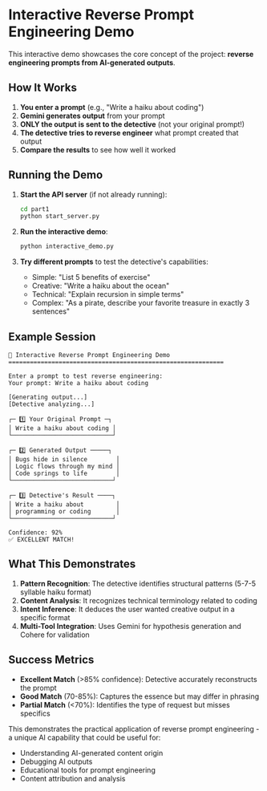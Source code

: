 # Interactive Reverse Prompt Engineering Demo

This interactive demo showcases the core concept of the project: **reverse engineering prompts from AI-generated outputs**.

## How It Works

1. **You enter a prompt** (e.g., "Write a haiku about coding")
2. **Gemini generates output** from your prompt
3. **ONLY the output is sent to the detective** (not your original prompt!)
4. **The detective tries to reverse engineer** what prompt created that output
5. **Compare the results** to see how well it worked

## Running the Demo

1. **Start the API server** (if not already running):
   ```bash
   cd part1
   python start_server.py
   ```

2. **Run the interactive demo**:
   ```bash
   python interactive_demo.py
   ```

3. **Try different prompts** to test the detective's capabilities:
   - Simple: "List 5 benefits of exercise"
   - Creative: "Write a haiku about the ocean"
   - Technical: "Explain recursion in simple terms"
   - Complex: "As a pirate, describe your favorite treasure in exactly 3 sentences"

## Example Session

```
🔮 Interactive Reverse Prompt Engineering Demo
============================================================

Enter a prompt to test reverse engineering:
Your prompt: Write a haiku about coding

[Generating output...]
[Detective analyzing...]

┌─ 1️⃣ Your Original Prompt ─┐
│ Write a haiku about coding │
└────────────────────────────┘

┌─ 2️⃣ Generated Output ─────┐
│ Bugs hide in silence        │
│ Logic flows through my mind │  
│ Code springs to life        │
└────────────────────────────┘

┌─ 3️⃣ Detective's Result ────┐
│ Write a haiku about         │
│ programming or coding       │
└────────────────────────────┘

Confidence: 92%
✅ EXCELLENT MATCH!
```

## What This Demonstrates

1. **Pattern Recognition**: The detective identifies structural patterns (5-7-5 syllable haiku format)
2. **Content Analysis**: It recognizes technical terminology related to coding
3. **Intent Inference**: It deduces the user wanted creative output in a specific format
4. **Multi-Tool Integration**: Uses Gemini for hypothesis generation and Cohere for validation

## Success Metrics

- **Excellent Match** (>85% confidence): Detective accurately reconstructs the prompt
- **Good Match** (70-85%): Captures the essence but may differ in phrasing
- **Partial Match** (<70%): Identifies the type of request but misses specifics

This demonstrates the practical application of reverse prompt engineering - a unique AI capability that could be useful for:
- Understanding AI-generated content origin
- Debugging AI outputs
- Educational tools for prompt engineering
- Content attribution and analysis